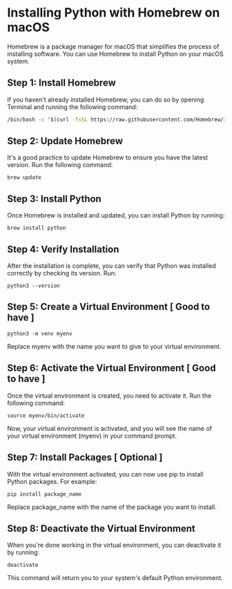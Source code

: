 # Installing Python with Homebrew on macOS

Homebrew is a package manager for macOS that simplifies the process of installing software. You can use Homebrew to install Python on your macOS system.

## Step 1: Install Homebrew

If you haven't already installed Homebrew, you can do so by opening Terminal and running the following command:

```bash
/bin/bash -c "$(curl -fsSL https://raw.githubusercontent.com/Homebrew/install/HEAD/install.sh)"
 ````


## Step 2: Update Homebrew

It's a good practice to update Homebrew to ensure you have the latest version. Run the following command:

```brew update ```

## Step 3: Install Python
Once Homebrew is installed and updated, you can install Python by running:

```brew install python```


## Step 4: Verify Installation
After the installation is complete, you can verify that Python was installed correctly by checking its version. Run:

```python3 --version ```


## Step 5: Create a Virtual Environment [ Good to have ]
``` python3 -m venv myenv ```

Replace myenv with the name you want to give to your virtual environment.

## Step 6: Activate the Virtual Environment [ Good to have ]

Once the virtual environment is created, you need to activate it. Run the following command:

``` source myenv/bin/activate ```


Now, your virtual environment is activated, and you will see the name of your virtual environment (myenv) in your command prompt.

## Step 7: Install Packages [ Optional ] 

With the virtual environment activated, you can now use pip to install Python packages. For example:

``` pip install package_name ```

Replace package_name with the name of the package you want to install.

## Step 8: Deactivate the Virtual Environment

When you're done working in the virtual environment, you can deactivate it by running:

``` deactivate ```

This command will return you to your system's default Python environment.
